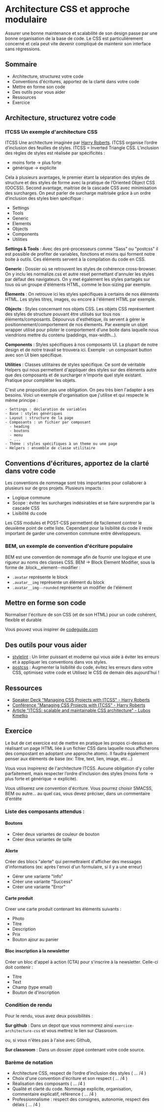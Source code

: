 # Architecture CSS et approche modulaire

Assurer une bonne maintenance et scalabilité de son design passe par une bonne organisation de la base de code. Le CSS est particulièrement concerné et cela peut vite devenir compliqué de maintenir son interface sans régressions.

## Sommaire
  - Architecture, structurez votre code
  - Conventions d'écritures, apportez de la clarté dans votre code
  - Mettre en forme son code
  - Des outils pour vous aider
  - Ressources
  - Exercice

## Architecture, structurez votre code

### ITCSS Un exemple d'architecture CSS

ITCSS Une architecture imaginée par [Harry Roberts](https://csswizardry.com/). ITCSS organise l’ordre d’inclusion des feuilles de styles. ITCSS = Inverted Triangle CSS. L’inclusion des règles de styles est réalisée par spécificités :

  - moins forte -> plus forte
  - générique -> explicite

Cela à plusieurs avantages, le premier étant la séparation des styles de structure et des styles de forme avec la pratique de l’Oriented Object CSS (OOCSS). Second avantage, maitrise de la cascade CSS avec minimisation des surcharges. On peut parler de surcharge maitrisée grâce à un ordre d’inclusion des styles bien spécifique :

  - Settings
  - Tools
  - Generic
  - Elements
  - Objects
  - Components
  - Utilities

**Settings & Tools** :
Avec des pré-processeurs comme "Sass" ou "postcss" il est possible de profiter de variables, fonctions et mixins qui forment notre boite à outils. Ces éléments servent à la compilation du code en CSS.

**Generic** :
Dossier où se retrouvent les styles de cohérence cross-browser. On y inclu les normalize.css et autre reset permettant d'annuler les styles par défaut des navigateurs. On y met également les styles partagés sur tous où un groupe d'éléments HTML, comme le box-sizing par exemple.

**Élements** :
On retrouve ici les styles spécifiques à certains de nos éléments HTML. Les styles titres, images, ou encore à l'élément HTML par exemple.

**Objects** :
Styles concernant nos objets CSS. Les objets CSS représentent des styles de structure pouvant être utilisés sur tous nos éléments/composants. Dépourvus d'esthétique, ils servent à gérer le positionnement/comportement de nos élements. Par exemple un objet wrapper utilisé pour piloter le comportement d'une boite dans laquelle nous viendrions mettre du contenu (paddings, max-width…).

**Components** :
Styles spécifiques à nos composants UI. La plupart de notre design et de notre travail se trouvera ici. Exemple : un composant button avec son UI bien spécifique.

**Utilities** :
Classes utilitaires de styles spécifique. Ce sont de véritable Helpers qui nous permettent d'appliquer des styles sur des éléments autre que des composants et de surcharger n'importe quel style existant. Pratique pour compléter les objets.

C'est une proposition pas une obligation. On peu très bien l'adapter à ses besoins. Voici un exemple d'organisation que j'utilise et qui respecte le même principe :

```
- Settings : déclaration de variables
- Base : styles génériques
- Layout : structure de la page
- Composants : un fichier par composant
  - heading
  - boutons
  - menu
  - ...
- Thème : styles spécifiques à un theme ou une page
- Helpers : ensemble de classe utilitaire
```

## Conventions d'écritures, apportez de la clarté dans votre code

Les conventions de nommage sont très importantes pour collaborer à plusieurs sur de gros projets. Plusieurs impacts :

  - Logique commune
  - Scope : éviter les surcharges indésirables et se faire surprendre par la cascade CSS
  - Lisibilité du code

Les CSS modules et POST-CSS permettent de facilement contrer le deuxième point de cette liste. Cependant pour la lisibilité du code il reste important de garder une convention commune entre développeurs.

### BEM, un exemple de convention d'écriture populaire

BEM est une convention de nommage afin de fournir une logique et une rigueur au noms des classes CSS. BEM -> Block Element Modifier, sous la forme de .block__element--modifier :

  - `.avatar` représente le block
  - `.avatar__img` représente un élément du block
  - `.avatar__img--rounded` représente un modifier de l'élément


## Mettre en forme son code

Normaliser l'écriture de son CSS (et de son HTML) pour un code cohérent, flexible et durable

Vous pouvez vous inspirer de [codeguide.com](https://codeguide.co/)

## Des outils pour vous aider

  - [stylelint](https://stylelint.io) : Un linter puissant et moderne qui vous aide à éviter les erreurs et à appliquer les conventions dans vos styles.
  - [postcss](https://postcss.org) : Augmenter la lisibilité du code, évitez les erreurs dans votre CSS, optimisez votre code et Utilisez le CSS de demain dès aujourd'hui !

## Ressources

  - [Speaker Deck "Managing CSS Projects with ITCSS" - Harry Roberts](https://speakerdeck.com/dafed/managing-css-projects-with-itcss)
  - [Conférence "Managing CSS Projects with ITCSS" - Harry Roberts](https://www.youtube.com/watch?v=1OKZOV-iLj4&t)
  - [Article "ITCSS: scalable and maintainable CSS architecture" - Lubos Kmetko](https://www.xfive.co/blog/itcss-scalable-maintainable-css-architecture/)

## Exercice

Le but de cet exercice est de mettre en pratique les propos ci-dessus en réalisant un page HTML liée à un fichier CSS dans laquelle nous afficherons des compostant en adoptant une approche atomic. Il faudra également penser aux éléments de base (ex: Titre, text, lien, image, etc...)

Vous vous inspirerez de l'architecture ITCSS. Aucune obligation d'y coller parfaitement, mais respecter l’ordre d’inclusion des styles (moins forte -> plus forte et générique -> explicite).

Vous utiliserez une convention d'écriture. Vous pourrez choisir SMACSS, BEM ou autre... au quel cas, vous devez préciser, dans un commentaire d'entête

### Liste des composants attendus :

#### Boutons

  - Créer deux variantes de couleur de bouton
  - Créer deux variantes de taille

#### Alerte

Créer des blocs "alerte" qui permettraient d'afficher des messages d'informations (ex: après l'envoi d'un formulaire, si il y a une erreur)

  - Gérer une variante "Info"
  - Créer une variante "Success"
  - Créer une variante "Error"

#### Carte produit

Creer une carte produit contenant les éléments suivants :

  - Photo
  - Titre
  - Description
  - Prix
  - Bouton ajour au panier

#### Bloc inscription à la newsletter

Créer un bloc d'appel à action (CTA) pour s'inscrire à la newsletter. Celle-ci doit contenir :

  - Titre
  - Text
  - Champ (type email)
  - Bouton de d'inscription

### Condition de rendu

Pour le rendu, vous avez deux possibilités :

**Sur github** : Dans un depot que vous nommerez ainsi `exercice-architecture-css`
et vous mettrez le lien sur Classroom.

ou, si vous n'êtes pas à l'aise avec Github,

**Sur classroom** : Dans un dossier zippé contenant votre code source.

### Barème de notation

 - Architecture CSS, respect de l’ordre d’inclusion des styles ( ... /4 )
 - Choix d'une convention d'écriture et son respect ( ... /4 )
 - Réalisation des composants ( ... /4 )
 - Qualité et clarté du code. Nommage explicite, organisation, commentaire explicatif, référence ( ... /4 )
 - Professionnalisme : respect des consignes, autonomie, respect des délais ( ... /4 )
